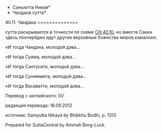 * Саньютта Никая*
* Чандана сутта*

40\.11\. Чандана
\=\=\=\=\=\=\=\=\=\=\=\=\=\=

сутта раскрывается в точности по схеме [СН 40\.10](/sn40\.10/ru/sv), но вместе Сакки здесь поочерёдно идут другие верховные божества миров камалоки:

«И тогда Чандана, молодой дэва…

«И тогда Суяма, молодой дэва…

«И тогда Сантусита, молодой дэва…

«И тогда Суниммита, молодой дэва…

«И тогда Васаватти, молодой дэва…

Перевод с английского: SV

редакция перевода: 18\.09\.2012

источник: Samyutta Nikaya by Bhikkhu Bodhi, p\. 1313

Prepared for SuttaCentral by Aminah Borg\-Luck\.